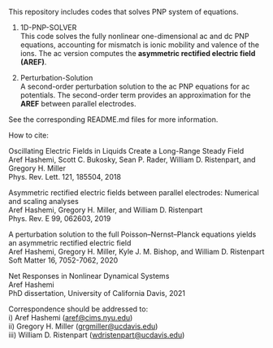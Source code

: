 This repository includes codes that solves PNP system of equations. 

1) 1D-PNP-SOLVER  
This code solves the fully nonlinear one-dimensional ac and dc PNP equations, accounting for mismatch is ionic mobility and valence of the ions. The ac version computes the **asymmetric rectified electric field (AREF)**.

2) Perturbation-Solution  
A second-order perturbation solution to the ac PNP equations for ac potentials. The second-order term provides an approximation for the **AREF** between parallel electrodes.

See the corresponding README.md files for more information.

How to cite:

  Oscillating Electric Fields in Liquids Create a Long-Range Steady Field  
  Aref Hashemi, Scott C. Bukosky, Sean P. Rader, William D. Ristenpart, and Gregory H. Miller  
  Phys. Rev. Lett. 121, 185504, 2018

  Asymmetric rectified electric fields between parallel electrodes: Numerical and scaling analyses  
  Aref Hashemi, Gregory H. Miller, and William D. Ristenpart  
  Phys. Rev. E 99, 062603, 2019

  A perturbation solution to the full Poisson–Nernst–Planck equations yields an asymmetric rectified electric field  
  Aref Hashemi, Gregory H. Miller, Kyle J. M. Bishop, and William D. Ristenpart  
  Soft Matter 16, 7052-7062, 2020

  Net Responses in Nonlinear Dynamical Systems  
  Aref Hashemi  
  PhD dissertation, University of California Davis, 2021


Correspondence should be addressed to:  
	       i) Aref Hashemi (aref@cims.nyu.edu)  
	       ii) Gregory H. Miller (grgmiller@ucdavis.edu)  
	       iii) William D. Ristenpart (wdristenpart@ucdavis.edu) 